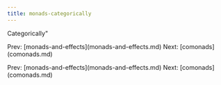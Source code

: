 ```yaml
---
title: monads-categorically
---
```


Categorically\"

Prev:
\[monads-and-effects](monads-and-effects.md)
Next: \[comonads](comonads.md)

Prev:
\[monads-and-effects](monads-and-effects.md)
Next: \[comonads](comonads.md)
